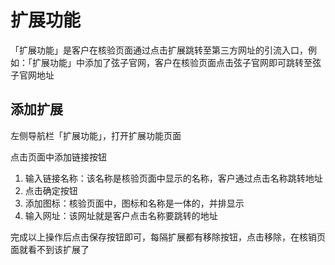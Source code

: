 # 扩展功能

「扩展功能」是客户在核验页面通过点击扩展跳转至第三方网址的引流入口，例如：「扩展功能」中添加了弦子官网，客户在核验页面点击弦子官网即可跳转至弦子官网地址

## 添加扩展

左侧导航栏「扩展功能」，打开扩展功能页面

点击页面中添加链接按钮 

1. 输入链接名称：该名称是核验页面中显示的名称，客户通过点击名称跳转地址 
2. 点击确定按钮 
3. 添加图标：核验页面中，图标和名称是一体的，并排显示 
4. 输入网址：该网址就是客户点击名称要跳转的地址

完成以上操作后点击保存按钮即可，每隔扩展都有移除按钮，点击移除，在核销页面就看不到该扩展了


